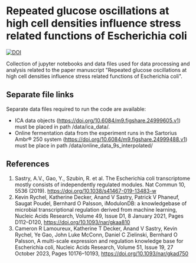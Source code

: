 # Repeated glucose oscillations at high cell densities influence stress related functions of Escherichia coli
[![DOI](https://zenodo.org/badge/DOI/10.5281/zenodo.10514379.svg)](https://doi.org/10.5281/zenodo.10514379)

Collection of jupyter notebooks and data files used for data processing and analysis related to the paper manuscript "Repeated glucose oscillations at high cell densities influence stress related functions of Escherichia coli".

## Separate file links

Separate data files required to run the code are available:

- ICA data objects (https://doi.org/10.6084/m9.figshare.24999605.v1) must be placed in path /data/ica_data/.
- Online fermentation data from the experiment runs in the Sartorius Ambr® 250 system (https://doi.org/10.6084/m9.figshare.24999488.v1) must be place in path /data/online_data_9s_interpolated/

## References
1. Sastry, A.V., Gao, Y., Szubin, R. et al. The Escherichia coli transcriptome mostly consists of independently regulated modules. Nat Commun 10, 5536 (2019). https://doi.org/10.1038/s41467-019-13483-w
2. Kevin Rychel, Katherine Decker, Anand V Sastry, Patrick V Phaneuf, Saugat Poudel, Bernhard O Palsson, iModulonDB: a knowledgebase of microbial transcriptional regulation derived from machine learning, Nucleic Acids Research, Volume 49, Issue D1, 8 January 2021, Pages D112–D120, https://doi.org/10.1093/nar/gkaa810
3. Cameron R Lamoureux, Katherine T Decker, Anand V Sastry, Kevin Rychel, Ye Gao, John Luke McConn, Daniel C Zielinski, Bernhard O Palsson, A multi-scale expression and regulation knowledge base for Escherichia coli, Nucleic Acids Research, Volume 51, Issue 19, 27 October 2023, Pages 10176–10193, https://doi.org/10.1093/nar/gkad750

